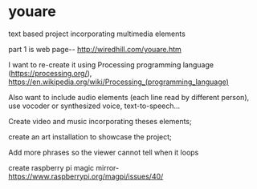 # youare
text based project incorporating multimedia elements 

part 1 is web page--  http://wiredhill.com/youare.htm

I want to re-create it using Processing programming language (https://processing.org/), https://en.wikipedia.org/wiki/Processing_(programming_language)

Also want to include audio elements (each line read by different person), use vocoder or synthesized voice, text-to-speech...

Create video and music incorporating theses elements;

create an art installation to showcase the project;

Add more phrases so the viewer cannot tell when it loops

create raspberry pi magic mirror- https://www.raspberrypi.org/magpi/issues/40/
